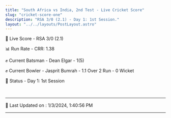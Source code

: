 ```yaml
---
title: "South Africa vs India, 2nd Test - Live Cricket Score"
slug: "cricket-score-one"
description: "RSA 3/0 (2.1) - Day 1: 1st Session."
layout: "../../layouts/PostLayout.astro"
---
```


🔴 Live Score - RSA 3/0 (2.1)  

📊 Run Rate - CRR: 1.38  

✊ Current Batsman - Dean Elgar - 1(5)  

✊ Current Bowler - Jasprit Bumrah - 1.1 Over 2 Run - 0 Wicket  

📑 Status - Day 1: 1st Session

<br />

***

📝 Last Updated on : 1/3/2024, 1:40:56 PM

***

